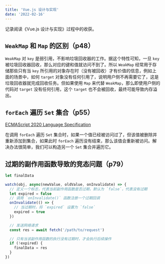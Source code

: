 ```yaml
---
title: 'Vue.js 设计与实现'
date: '2022-02-16'
---
```


记录阅读《Vue.js 设计与实现》过程中的收获。<ViewSourceCode link="https://github.com/Hongbusi/code-for-vue3-book" />

## `WeakMap` 和 `Map` 的区别（p48）

`WeakMap` 对 `key` 是弱引用，不影响垃圾回收器的工作。据这个特性可知，一旦 `key` 被垃圾回收器回收，那么对应的键和值就访问不到了。所以 `WeakMap` 经常用于存储那些只有当 `key` 所引用的对象存在时（没有被回收）才有价值的信息，例如上面的场景中，如何 `target` 对象没有任何引用了，说明用户侧不再需要它了，这是垃圾回收器就完成回收任务。但如果使用 `Map` 来代替 `WeakMap`，那么即使用户侧的代码对 `target` 没有任何引用，这个 `target` 也不会被回收，最终可能导致内存溢出。

## `forEach` 遍历 `Set` 集合（p55）

[ECMAScript 2020 Language Specification](https://262.ecma-international.org/11.0/#sec-set.prototype.foreach)

在调用 `forEach` 遍历 `Set` 集合时，如果一个值已经被访问过了，但该值被删除并重新添加到集合，如果此时 `forEach` 遍历没有结束，那么该值会重新被访问。解决办法很简单，我们可以构造另一个 `Set` 集合并遍历它。

## 过期的副作用函数导致的竞态问题（p79）

``` js
let finalData

watch(obj, async(newValue, oldValue, onInvalidate) => {
  // 定义一个标志，代表当前副作用函数是否过期，默认为 `false`，代表没有过期
  let expired = false
  // 调用 `onInvalidate()` 函数注册一个过期回调
  onInvalidate(() => {
    // 当过期时，将 `expired` 设置为 `false`
    expired = true
  })

  // 发送网络请求
  const res = await fetch('/path/to/request')

  // 只有当该副作用函数的执行没有过期时，才会执行后续操作
  if (!expired) {
    finalData = res
  }
})
```